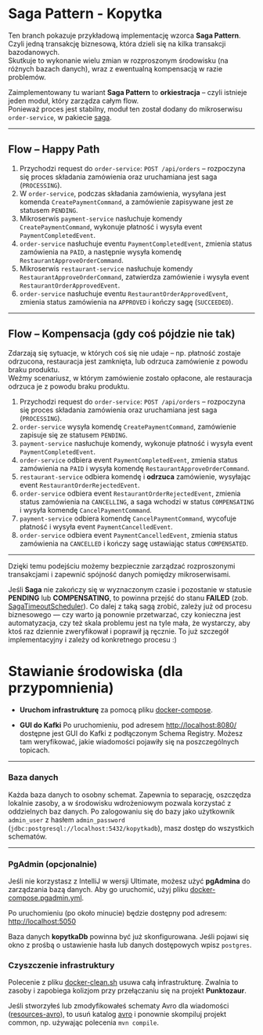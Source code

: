 # Saga Pattern - Kopytka

Ten branch pokazuje przykładową implementację wzorca **Saga Pattern**.  
Czyli jedną transakcję biznesową, która dzieli się na kilka transakcji bazodanowych.  
Skutkuje to wykonanie wielu zmian w rozproszonym środowisku (na różnych bazach danych), wraz z ewentualną kompensacją w razie problemów.

Zaimplementowany tu wariant **Saga Pattern** to **orkiestracja** – czyli istnieje jeden moduł, który zarządza całym flow.  
Ponieważ proces jest stabilny, moduł ten został dodany do mikroserwisu `order-service`, w pakiecie [saga](order-service/src/main/java/pl/kopytka/order/saga).

---

## Flow – Happy Path

1. Przychodzi request do `order-service`: `POST /api/orders` – rozpoczyna się proces składania zamówienia oraz uruchamiana jest saga (`PROCESSING`).
2. W `order-service`, podczas składania zamówienia, wysyłana jest komenda `CreatePaymentCommand`, a zamówienie zapisywane jest ze statusem `PENDING`.
3. Mikroserwis `payment-service` nasłuchuje komendy `CreatePaymentCommand`, wykonuje płatność i wysyła event `PaymentCompletedEvent`.
4. `order-service` nasłuchuje eventu `PaymentCompletedEvent`, zmienia status zamówienia na `PAID`, a następnie wysyła komendę `RestaurantApproveOrderCommand`.
5. Mikroserwis `restaurant-service` nasłuchuje komendy `RestaurantApproveOrderCommand`, zatwierdza zamówienie i wysyła event `RestaurantOrderApprovedEvent`.
6. `order-service` nasłuchuje eventu `RestaurantOrderApprovedEvent`, zmienia status zamówienia na `APPROVED` i kończy sagę (`SUCCEEDED`).

---

## Flow – Kompensacja (gdy coś pójdzie nie tak)

Zdarzają się sytuacje, w których coś się nie udaje – np. płatność zostaje odrzucona, restauracja jest zamknięta, lub odrzuca zamówienie z powodu braku produktu.  
Weźmy scenariusz, w którym zamówienie zostało opłacone, ale restauracja odrzuca je z powodu braku produktu.

1. Przychodzi request do `order-service`: `POST /api/orders` – rozpoczyna się proces składania zamówienia oraz uruchamiana jest saga (`PROCESSING`).
2. `order-service` wysyła komendę `CreatePaymentCommand`, zamówienie zapisuje się ze statusem `PENDING`.
3. `payment-service` nasłuchuje komendy, wykonuje płatność i wysyła event `PaymentCompletedEvent`.
4. `order-service` odbiera event `PaymentCompletedEvent`, zmienia status zamówienia na `PAID` i wysyła komendę `RestaurantApproveOrderCommand`.
5. `restaurant-service` odbiera komendę i **odrzuca** zamówienie, wysyłając event `RestaurantOrderRejectedEvent`.
6. `order-service` odbiera event `RestaurantOrderRejectedEvent`, zmienia status zamówienia na `CANCELLING`, a saga wchodzi w status `COMPENSATING` i wysyła komendę `CancelPaymentCommand`.
7. `payment-service` odbiera komendę `CancelPaymentCommand`, wycofuje płatność i wysyła event `PaymentCancelledEvent`.
8. `order-service` odbiera event `PaymentCancelledEvent`, zmienia status zamówienia na `CANCELLED` i kończy sagę ustawiając status `COMPENSATED`.

---

Dzięki temu podejściu możemy bezpiecznie zarządzać rozproszonymi transakcjami i zapewnić spójność danych pomiędzy mikroserwisami.

Jeśli **Saga** nie zakończy się w wyznaczonym czasie i pozostanie w statusie **PENDING** lub **COMPENSATING**, to powinna przejść do stanu **FAILED** (zob. [SagaTimeoutScheduler](order-service/src/main/java/pl/kopytka/order/saga/SagaTimeoutScheduler.java)).
Co dalej z taką sagą zrobić, zależy już od procesu biznesowego — czy warto ją ponownie przetwarzać, czy konieczna jest automatyzacja, czy też skala problemu jest na tyle mała, że wystarczy, aby ktoś raz dziennie zweryfikował i poprawił ją ręcznie. To już szczegół implementacyjny i zależy od konkretnego procesu :)

# Stawianie środowiska (dla przypomnienia)

* **Uruchom infrastrukturę** za pomocą pliku [docker-compose](infrastructure/docker-compose.yml).

* **GUI do Kafki**
  Po uruchomieniu, pod adresem [http://localhost:8080/](http://localhost:8080/) dostępne jest GUI do Kafki z podłączonym Schema Registry. Możesz tam weryfikować, jakie wiadomości pojawiły się na poszczególnych topicach.

---

### Baza danych

Każda baza danych to osobny schemat. Zapewnia to separację, oszczędza lokalnie zasoby, a w środowisku wdrożeniowym pozwala korzystać z oddzielnych baz danych.
Po zalogowaniu się do bazy jako użytkownik `admin_user` z hasłem `admin_password` (`jdbc:postgresql://localhost:5432/kopytkadb`), masz dostęp do wszystkich schematów.

---

### PgAdmin (opcjonalnie)

Jeśli nie korzystasz z IntelliJ w wersji Ultimate, możesz użyć **pgAdmina** do zarządzania bazą danych.
Aby go uruchomić, użyj pliku [docker-compose.pgadmin.yml](infrastructure/docker-compose.pgadmin.yml).

Po uruchomieniu (po około minucie) będzie dostępny pod adresem:
[http://localhost:5050](http://localhost:5050)

Baza danych **kopytkaDb** powinna być już skonfigurowana.
Jeśli pojawi się okno z prośbą o ustawienie hasła lub danych dostępowych wpisz `postgres`.


### Czyszczenie infrastruktury

Polecenie z pliku [docker-clean.sh](infrastructure/docker-clean.sh) usuwa całą infrastrukturę.
Zwalnia to zasoby i zapobiega kolizjom przy przełączaniu się na projekt **Punktozaur**.

Jeśli stworzyłeś lub zmodyfikowałeś schematy Avro dla wiadomości ([resources-avro](common/src/main/resources/avro)), to usuń katalog
[avro](common/src/main/java/pl/kopytka/avro) i ponownie skompiluj projekt common, np. używając polecenia `mvn compile`.


